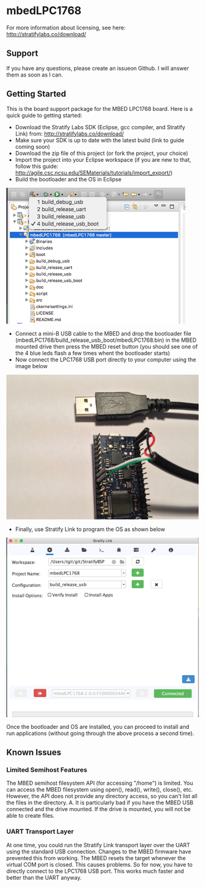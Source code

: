 # mbedLPC1768

For more information about licensing, see here: http://stratifylabs.co/download/

## Support

If you have any questions, please create an issueon Github.  I will answer them as soon as I can.

## Getting Started

This is the board support package for the MBED LPC1768 board.  Here is a quick guide to getting started:

- Download the Stratify Labs SDK (Eclipse, gcc compiler, and Stratify Link) from:  http://stratifylabs.co/download/
- Make sure your SDK is up to date with the latest build (link to guide coming soon)
- Download the zip file of this project (or fork the project, your choice)
- Import the project into your Eclipse workspace (if you are new to that, follow this guide: http://agile.csc.ncsu.edu/SEMaterials/tutorials/import_export/)
- Build the bootloader and the OS in Eclipse

![Preview](https://github.com/StratifyLabs/mbedLPC1768/blob/master/doc/build-options.png "Build Options")

- Connect a mini-B USB cable to the MBED and drop the bootloader file (mbedLPC1768/build_release_usb_boot/mbedLPC1768.bin) in the MBED mounted drive then press the MBED reset button (you should see one of the 4 blue leds flash a few times whent the bootloader starts)
- Now connect the LPC1768 USB port directly to your computer using the image below 

![Preview](https://github.com/StratifyLabs/mbedLPC1768/blob/master/doc/mbedLPC1768-USBConnections.JPG "mbed LPC1768 USB Connections")

- Finally, use Stratify Link to program the OS as shown below 

![Preview](https://github.com/StratifyLabs/mbedLPC1768/blob/master/doc/stratifyOS-program.png "Install Stratify OS")

Once the bootloader and OS are installed, you can proceed to install and run applications (without going through the above process a second time).

## Known Issues

### Limited Semihost Features
The MBED semihost filesystem API (for accessing "/home") is limited.  You can access the MBED filesystem using open(), read(), write(), close(), etc.  However, the API does not provide any directory access, so you can't list all the files in the directory.  A.  It is particularly bad if you have the MBED USB connected and the drive mounted.  If the drive is mounted, you will not be able to create files.

### UART Transport Layer

At one time, you could run the Stratify Link transport layer over the UART using the standard USB connection.  Changes to the MBED firmware have prevented this from working.  The MBED resets the target whenever the virtual COM port is closed.  This causes problems.  So for now, you have to directly connect to the LPC1768 USB port.  This works much faster and better than the UART anyway.
